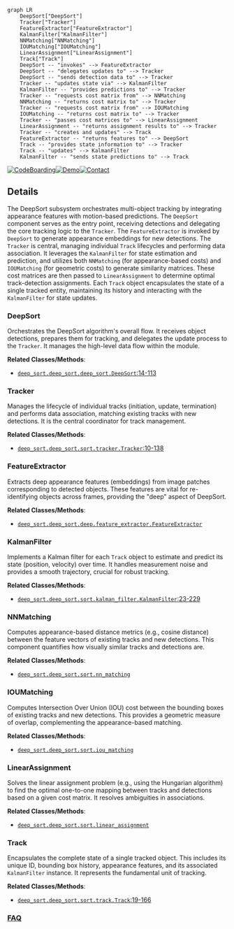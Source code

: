 ```mermaid
graph LR
    DeepSort["DeepSort"]
    Tracker["Tracker"]
    FeatureExtractor["FeatureExtractor"]
    KalmanFilter["KalmanFilter"]
    NNMatching["NNMatching"]
    IOUMatching["IOUMatching"]
    LinearAssignment["LinearAssignment"]
    Track["Track"]
    DeepSort -- "invokes" --> FeatureExtractor
    DeepSort -- "delegates updates to" --> Tracker
    DeepSort -- "sends detection data to" --> Tracker
    Tracker -- "updates state via" --> KalmanFilter
    KalmanFilter -- "provides predictions to" --> Tracker
    Tracker -- "requests cost matrix from" --> NNMatching
    NNMatching -- "returns cost matrix to" --> Tracker
    Tracker -- "requests cost matrix from" --> IOUMatching
    IOUMatching -- "returns cost matrix to" --> Tracker
    Tracker -- "passes cost matrices to" --> LinearAssignment
    LinearAssignment -- "returns assignment results to" --> Tracker
    Tracker -- "creates and updates" --> Track
    FeatureExtractor -- "returns features to" --> DeepSort
    Track -- "provides state information to" --> Tracker
    Track -- "updates" --> KalmanFilter
    KalmanFilter -- "sends state predictions to" --> Track
```

[![CodeBoarding](https://img.shields.io/badge/Generated%20by-CodeBoarding-9cf?style=flat-square)](https://github.com/CodeBoarding/CodeBoarding)[![Demo](https://img.shields.io/badge/Try%20our-Demo-blue?style=flat-square)](https://www.codeboarding.org/demo)[![Contact](https://img.shields.io/badge/Contact%20us%20-%20contact@codeboarding.org-lightgrey?style=flat-square)](mailto:contact@codeboarding.org)

## Details

The DeepSort subsystem orchestrates multi-object tracking by integrating appearance features with motion-based predictions. The `DeepSort` component serves as the entry point, receiving detections and delegating the core tracking logic to the `Tracker`. The `FeatureExtractor` is invoked by `DeepSort` to generate appearance embeddings for new detections. The `Tracker` is central, managing individual `Track` lifecycles and performing data association. It leverages the `KalmanFilter` for state estimation and prediction, and utilizes both `NNMatching` (for appearance-based costs) and `IOUMatching` (for geometric costs) to generate similarity matrices. These cost matrices are then passed to `LinearAssignment` to determine optimal track-detection assignments. Each `Track` object encapsulates the state of a single tracked entity, maintaining its history and interacting with the `KalmanFilter` for state updates.

### DeepSort
Orchestrates the DeepSort algorithm's overall flow. It receives object detections, prepares them for tracking, and delegates the update process to the `Tracker`. It manages the high-level data flow within the module.


**Related Classes/Methods**:

- <a href="https://github.com/Sharpiless/Yolov5-deepsort-inference/blob/master/deep_sort/deep_sort/deep_sort.py#L14-L113" target="_blank" rel="noopener noreferrer">`deep_sort.deep_sort.deep_sort.DeepSort`:14-113</a>


### Tracker
Manages the lifecycle of individual tracks (initiation, update, termination) and performs data association, matching existing tracks with new detections. It is the central coordinator for track management.


**Related Classes/Methods**:

- <a href="https://github.com/Sharpiless/Yolov5-deepsort-inference/blob/master/deep_sort/deep_sort/sort/tracker.py#L10-L138" target="_blank" rel="noopener noreferrer">`deep_sort.deep_sort.sort.tracker.Tracker`:10-138</a>


### FeatureExtractor
Extracts deep appearance features (embeddings) from image patches corresponding to detected objects. These features are vital for re-identifying objects across frames, providing the "deep" aspect of DeepSort.


**Related Classes/Methods**:

- <a href="https://github.com/Sharpiless/Yolov5-deepsort-inference/blob/master/deep_sort/deep_sort/deep/feature_extractor.py" target="_blank" rel="noopener noreferrer">`deep_sort.deep_sort.deep.feature_extractor.FeatureExtractor`</a>


### KalmanFilter
Implements a Kalman filter for each `Track` object to estimate and predict its state (position, velocity) over time. It handles measurement noise and provides a smooth trajectory, crucial for robust tracking.


**Related Classes/Methods**:

- <a href="https://github.com/Sharpiless/Yolov5-deepsort-inference/blob/master/deep_sort/deep_sort/sort/kalman_filter.py#L23-L229" target="_blank" rel="noopener noreferrer">`deep_sort.deep_sort.sort.kalman_filter.KalmanFilter`:23-229</a>


### NNMatching
Computes appearance-based distance metrics (e.g., cosine distance) between the feature vectors of existing tracks and new detections. This component quantifies how visually similar tracks and detections are.


**Related Classes/Methods**:

- <a href="https://github.com/Sharpiless/Yolov5-deepsort-inference/blob/master/deep_sort/deep_sort/sort/nn_matching.py" target="_blank" rel="noopener noreferrer">`deep_sort.deep_sort.sort.nn_matching`</a>


### IOUMatching
Computes Intersection Over Union (IOU) cost between the bounding boxes of existing tracks and new detections. This provides a geometric measure of overlap, complementing the appearance-based matching.


**Related Classes/Methods**:

- <a href="https://github.com/Sharpiless/Yolov5-deepsort-inference/blob/master/deep_sort/deep_sort/sort/iou_matching.py" target="_blank" rel="noopener noreferrer">`deep_sort.deep_sort.sort.iou_matching`</a>


### LinearAssignment
Solves the linear assignment problem (e.g., using the Hungarian algorithm) to find the optimal one-to-one mapping between tracks and detections based on a given cost matrix. It resolves ambiguities in associations.


**Related Classes/Methods**:

- <a href="https://github.com/Sharpiless/Yolov5-deepsort-inference/blob/master/deep_sort/deep_sort/sort/linear_assignment.py" target="_blank" rel="noopener noreferrer">`deep_sort.deep_sort.sort.linear_assignment`</a>


### Track
Encapsulates the complete state of a single tracked object. This includes its unique ID, bounding box history, appearance features, and its associated `KalmanFilter` instance. It represents the fundamental unit of tracking.


**Related Classes/Methods**:

- <a href="https://github.com/Sharpiless/Yolov5-deepsort-inference/blob/master/deep_sort/deep_sort/sort/track.py#L19-L166" target="_blank" rel="noopener noreferrer">`deep_sort.deep_sort.sort.track.Track`:19-166</a>




### [FAQ](https://github.com/CodeBoarding/GeneratedOnBoardings/tree/main?tab=readme-ov-file#faq)